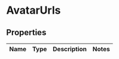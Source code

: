 
# AvatarUrls

## Properties
Name | Type | Description | Notes
------------ | ------------- | ------------- | -------------



